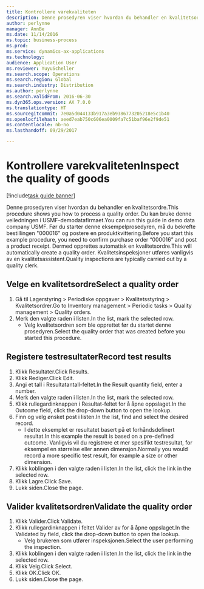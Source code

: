 ```yaml
---
title: Kontrollere varekvaliteten
description: Denne prosedyren viser hvordan du behandler en kvalitetsordre.
author: perlynne
manager: AnnBe
ms.date: 11/14/2016
ms.topic: business-process
ms.prod: 
ms.service: dynamics-ax-applications
ms.technology: 
audience: Application User
ms.reviewer: YuyuScheller
ms.search.scope: Operations
ms.search.region: Global
ms.search.industry: Distribution
ms.author: perlynne
ms.search.validFrom: 2016-06-30
ms.dyn365.ops.version: AX 7.0.0
ms.translationtype: HT
ms.sourcegitcommit: 7e0a5d044133b917a3eb9386773205218e5c1b40
ms.openlocfilehash: aeed7eab750c606ea0009fa7c51baf96e2f9de51
ms.contentlocale: nb-no
ms.lasthandoff: 09/29/2017

---
```

# <a name="inspect-the-quality-of-goods"></a><span data-ttu-id="f895f-103">Kontrollere varekvaliteten</span><span class="sxs-lookup"><span data-stu-id="f895f-103">Inspect the quality of goods</span></span>

[!include[task guide banner](../../includes/task-guide-banner.md)]

<span data-ttu-id="f895f-104">Denne prosedyren viser hvordan du behandler en kvalitetsordre.</span><span class="sxs-lookup"><span data-stu-id="f895f-104">This procedure shows you how to process a quality order.</span></span> <span data-ttu-id="f895f-105">Du kan bruke denne veiledningen i USMF-demodatafirmaet.</span><span class="sxs-lookup"><span data-stu-id="f895f-105">You can run this guide in demo data company USMF.</span></span> <span data-ttu-id="f895f-106">Før du starter denne eksempelprosedyren, må du bekrefte bestillingen "000016" og postere en produktkvittering.</span><span class="sxs-lookup"><span data-stu-id="f895f-106">Before you start this example procedure, you need to confirm purchase order “000016” and post a product receipt.</span></span> <span data-ttu-id="f895f-107">Dermed opprettes automatisk en kvalitetsordre.</span><span class="sxs-lookup"><span data-stu-id="f895f-107">This will automatically create a quality order.</span></span> <span data-ttu-id="f895f-108">Kvalitetsinspeksjoner utføres vanligvis av en kvalitetsassistent.</span><span class="sxs-lookup"><span data-stu-id="f895f-108">Quality inspections are typically carried out by a quality clerk.</span></span>


## <a name="select-a-quality-order"></a><span data-ttu-id="f895f-109">Velge en kvalitetsordre</span><span class="sxs-lookup"><span data-stu-id="f895f-109">Select a quality order</span></span>
1. <span data-ttu-id="f895f-110">Gå til Lagerstyring > Periodiske oppgaver > Kvalitetsstyring > Kvalitetsordrer.</span><span class="sxs-lookup"><span data-stu-id="f895f-110">Go to Inventory management > Periodic tasks > Quality management > Quality orders.</span></span>
2. <span data-ttu-id="f895f-111">Merk den valgte raden i listen.</span><span class="sxs-lookup"><span data-stu-id="f895f-111">In the list, mark the selected row.</span></span>
    * <span data-ttu-id="f895f-112">Velg kvalitetsordren som ble opprettet før du startet denne prosedyren.</span><span class="sxs-lookup"><span data-stu-id="f895f-112">Select the quality order that was created before you started this procedure.</span></span>  

## <a name="record-test-results"></a><span data-ttu-id="f895f-113">Registere testresultater</span><span class="sxs-lookup"><span data-stu-id="f895f-113">Record test results</span></span>
1. <span data-ttu-id="f895f-114">Klikk Resultater.</span><span class="sxs-lookup"><span data-stu-id="f895f-114">Click Results.</span></span>
2. <span data-ttu-id="f895f-115">Klikk Rediger.</span><span class="sxs-lookup"><span data-stu-id="f895f-115">Click Edit.</span></span>
3. <span data-ttu-id="f895f-116">Angi et tall i Resultatantall-feltet.</span><span class="sxs-lookup"><span data-stu-id="f895f-116">In the Result quantity field, enter a number.</span></span>
4. <span data-ttu-id="f895f-117">Merk den valgte raden i listen.</span><span class="sxs-lookup"><span data-stu-id="f895f-117">In the list, mark the selected row.</span></span>
5. <span data-ttu-id="f895f-118">Klikk rullegardinknappen i Resultat-feltet for å åpne oppslaget.</span><span class="sxs-lookup"><span data-stu-id="f895f-118">In the Outcome field, click the drop-down button to open the lookup.</span></span>
6. <span data-ttu-id="f895f-119">Finn og velg ønsket post i listen.</span><span class="sxs-lookup"><span data-stu-id="f895f-119">In the list, find and select the desired record.</span></span>
    * <span data-ttu-id="f895f-120">I dette eksemplet er resultatet basert på et forhåndsdefinert resultat.</span><span class="sxs-lookup"><span data-stu-id="f895f-120">In this example the result is based on a pre-defined outcome.</span></span> <span data-ttu-id="f895f-121">Vanligvis vil du registrere et mer spesifikt testresultat, for eksempel en størrelse eller annen dimensjon.</span><span class="sxs-lookup"><span data-stu-id="f895f-121">Normally you would record a more specific test result, for example a size or other dimension.</span></span>  
7. <span data-ttu-id="f895f-122">Klikk koblingen i den valgte raden i listen.</span><span class="sxs-lookup"><span data-stu-id="f895f-122">In the list, click the link in the selected row.</span></span>
8. <span data-ttu-id="f895f-123">Klikk Lagre.</span><span class="sxs-lookup"><span data-stu-id="f895f-123">Click Save.</span></span>
9. <span data-ttu-id="f895f-124">Lukk siden.</span><span class="sxs-lookup"><span data-stu-id="f895f-124">Close the page.</span></span>

## <a name="validate-the-quality-order"></a><span data-ttu-id="f895f-125">Valider kvalitetsordren</span><span class="sxs-lookup"><span data-stu-id="f895f-125">Validate the quality order</span></span>
1. <span data-ttu-id="f895f-126">Klikk Valider.</span><span class="sxs-lookup"><span data-stu-id="f895f-126">Click Validate.</span></span>
2. <span data-ttu-id="f895f-127">Klikk rullegardinknappen i feltet Valider av for å åpne oppslaget.</span><span class="sxs-lookup"><span data-stu-id="f895f-127">In the Validated by field, click the drop-down button to open the lookup.</span></span>
    * <span data-ttu-id="f895f-128">Velg brukeren som utfører inspeksjonen.</span><span class="sxs-lookup"><span data-stu-id="f895f-128">Select the user performing the inspection.</span></span>  
3. <span data-ttu-id="f895f-129">Klikk koblingen i den valgte raden i listen.</span><span class="sxs-lookup"><span data-stu-id="f895f-129">In the list, click the link in the selected row.</span></span>
4. <span data-ttu-id="f895f-130">Klikk Velg.</span><span class="sxs-lookup"><span data-stu-id="f895f-130">Click Select.</span></span>
5. <span data-ttu-id="f895f-131">Klikk OK.</span><span class="sxs-lookup"><span data-stu-id="f895f-131">Click OK.</span></span>
6. <span data-ttu-id="f895f-132">Lukk siden.</span><span class="sxs-lookup"><span data-stu-id="f895f-132">Close the page.</span></span>

